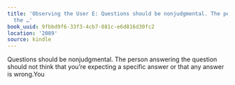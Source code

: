 ```yaml
---
title: 'Observing the User E: Questions should be nonjudgmental. The person answering
  the …'
book_uuid: 9fbbd9f6-33f3-4cb7-881c-e6d816d30fc2
location: '2089'
source: kindle
---
```


Questions should be nonjudgmental. The person answering the question should not think that you’re expecting a specific answer or that any answer is wrong.You